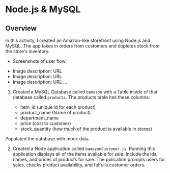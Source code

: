 # Node.js & MySQL

## Overview

In this activity, I created an Amazon-like storefront using Node.js and MySQL. The app takes in orders from customers and depletes stock from the store's inventory.

* Screenshots of user flow:
- Image description: URL
- Image description: URL
- Image description: URL
...

1. Created a MySQL Database called `bamazon` with a Table inside of that database called `products`. The products table has these columns:

   * item_id (unique id for each product)
   * product_name (Name of product)
   * department_name
   * price (cost to customer)
   * stock_quantity (how much of the product is available in stores)

Populated the database with mock data.


2. Created a Node application called `bamazonCustomer.js`. Running this application displays all of the items available for sale. Include the ids, names, and prices of products for sale. The pplication prompts users for sales, checks product availability, and fulfulls customer orders.